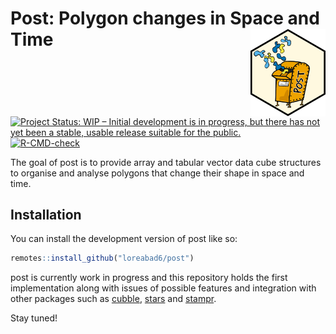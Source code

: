 
<!-- README.md is generated from README.Rmd. Please edit that file -->

# Post: Polygon changes in Space and Time <img src="man/figures/hexlogo.png" align="right" width="120" />

<!-- badges: start -->

[![Project Status: WIP – Initial development is in progress, but there
has not yet been a stable, usable release suitable for the
public.](https://www.repostatus.org/badges/latest/wip.svg)](https://www.repostatus.org/#wip)
[![R-CMD-check](https://github.com/loreabad6/post/actions/workflows/R-CMD-check.yaml/badge.svg)](https://github.com/loreabad6/post/actions/workflows/R-CMD-check.yaml)
<!-- badges: end -->

The goal of post is to provide array and tabular vector data cube
structures to organise and analyse polygons that change their shape in
space and time.

## Installation

You can install the development version of post like so:

``` r
remotes::install_github("loreabad6/post")
```

post is currently work in progress and this repository holds the first
implementation along with issues of possible features and integration
with other packages such as
[cubble](https://huizezhang-sherry.github.io/cubble/),
[stars](https://r-spatial.github.io/stars/) and
[stampr](https://cran.r-project.org/web/packages/stampr/index.html).

Stay tuned!
